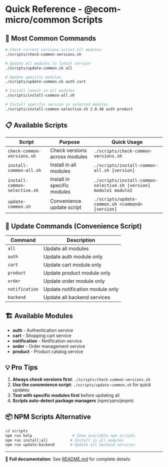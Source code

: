# Quick Reference - @ecom-micro/common Scripts

## 🚀 Most Common Commands

```bash
# Check current versions across all modules
./scripts/check-common-versions.sh

# Update all modules to latest version
./scripts/update-common.sh all

# Update specific modules
./scripts/update-common.sh auth cart

# Install latest in all modules
./scripts/install-common-all.sh

# Install specific version in selected modules
./scripts/install-common-selective.sh 2.0.48 auth product
```

## 📋 Available Scripts

| Script | Purpose | Quick Usage |
| --- | --- | --- |
| `check-common-versions.sh` | Check versions across modules | `./scripts/check-common-versions.sh` |
| `install-common-all.sh` | Install in all modules | `./scripts/install-common-all.sh [version]` |
| `install-common-selective.sh` | Install in specific modules | `./scripts/install-common-selective.sh [version] module1 module2` |
| `update-common.sh` | Convenience update script | `./scripts/update-common.sh <command> [version]` |

## 🎯 Update Commands (Convenience Script)

| Command        | Description                     |
| -------------- | ------------------------------- |
| `all`          | Update all modules              |
| `auth`         | Update auth module only         |
| `cart`         | Update cart module only         |
| `product`      | Update product module only      |
| `order`        | Update order module only        |
| `notification` | Update notification module only |
| `backend`      | Update all backend services     |

## 🏗️ Available Modules

- **auth** - Authentication service
- **cart** - Shopping cart service
- **notification** - Notification service
- **order** - Order management service
- **product** - Product catalog service

## 💡 Pro Tips

1. **Always check versions first**: `./scripts/check-common-versions.sh`
2. **Use the convenience script**: `./scripts/update-common.sh` for quick updates
3. **Test with specific modules first** before updating all
4. **Scripts auto-detect package managers** (npm/yarn/pnpm)

## 📦 NPM Scripts Alternative

```bash
cd scripts
npm run help                  # Show available npm scripts
npm run install:all          # Install in all modules
npm run update:backend       # Update all backend services
```

---

📖 **Full documentation**: See [README.md](./README.md) for complete details
